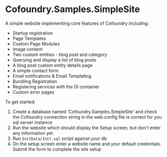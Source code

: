# Cofoundry.Samples.SimpleSite

A simple website implementing core features of Cofoundry including:

- Startup registration
- Page Templates
- Custom Page Modules
- Image content
- Two custom entities - blog post and category
- Querying and display a list of blog posts
- A blog post custom entity details page
- A simple contact form
- Email notifications & Email Templating
- Bundling Registration
- Registering services with the DI container
- Custom error pages

To get started:

1. Create a database named 'Cofoundry.Samples.SimpleSite' and check the Cofoundry connection string in the web.config file is correct for you sql server instance
2. Run the website which should display the Setup screen, but don't enter any information yet.
3. Run `InitData/Init.sql` script against your db
4. On the setup screen enter a website name and your default credentials. Submit the form to complete the site setup